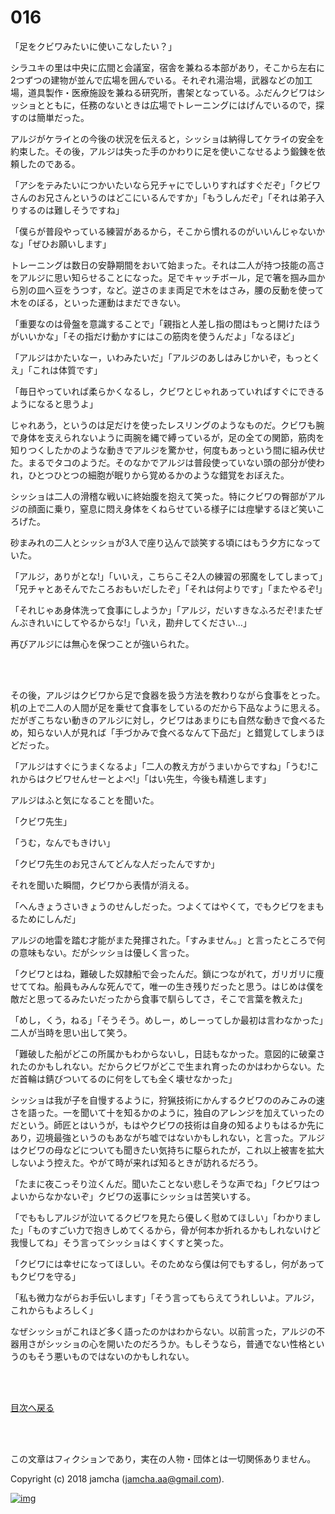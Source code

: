 # 016

「足をクビワみたいに使いこなしたい？」  

シラユキの里は中央に広間と会議室，宿舎を兼ねる本部があり，そこから左右に2つずつの建物が並んで広場を囲んでいる。それぞれ湯治場，武器などの加工場，道具製作・医療施設を兼ねる研究所，書架となっている。ふだんクビワはシッショとともに，任務のないときは広場でトレーニングにはげんでいるので，探すのは簡単だった。  

アルジがケライとの今後の状況を伝えると，シッショは納得してケライの安全を約束した。その後，アルジは失った手のかわりに足を使いこなせるよう鍛錬を依頼したのである。  

「アシをテみたいにつかいたいなら兄チャにでしいりすればすぐだぞ」「クビワさんのお兄さんというのはどこにいるんですか」「もうしんだぞ」「それは弟子入りするのは難しそうですね」  

「僕らが普段やっている練習があるから，そこから慣れるのがいいんじゃないかな」「ぜひお願いします」  

トレーニングは数日の安静期間をおいて始まった。それは二人が持つ技能の高さをアルジに思い知らせることになった。足でキャッチボール，足で箸を掴み皿から別の皿へ豆をうつす，など。逆さのまま両足で木をはさみ，腰の反動を使って木をのぼる，といった運動はまだできない。  

「重要なのは骨盤を意識することで」「親指と人差し指の間はもっと開けたほうがいいかな」「その指だけ動かすにはこの筋肉を使うんだよ」「なるほど」  

「アルジはかたいなー，いわみたいだ」「アルジのあしはみじかいぞ，もっとくえ」「これは体質です」  

「毎日やっていれば柔らかくなるし，クビワとじゃれあっていればすぐにできるようになると思うよ」  

じゃれあう，というのは足だけを使ったレスリングのようなものだ。クビワも腕で身体を支えられないように両腕を縄で縛っているが，足の全ての関節，筋肉を知りつくしたかのような動きでアルジを驚かせ，何度もあっという間に組み伏せた。まるでタコのようだ。そのなかでアルジは普段使っていない頭の部分が使われ，ひとつひとつの細胞が眠りから覚めるかのような錯覚をおぼえた。  

シッショは二人の滑稽な戦いに終始腹を抱えて笑った。特にクビワの臀部がアルジの顔面に乗り，窒息に悶え身体をくねらせている様子には痙攣するほど笑いころげた。  

砂まみれの二人とシッショが3人で座り込んで談笑する頃にはもう夕方になっていた。  

「アルジ，ありがとな!」「いいえ，こちらこそ2人の練習の邪魔をしてしまって」「兄チャとあそんでたころおもいだしたぞ」「それは何よりです」「またやるぞ!」  

「それじゃあ身体洗って食事にしようか」「アルジ，だいすきなふろだぞ!またぜんぶきれいにしてやるからな!」「いえ，勘弁してください…」  

再びアルジには無心を保つことが強いられた。  

<br>  
<br>  

その後，アルジはクビワから足で食器を扱う方法を教わりながら食事をとった。机の上で二人の人間が足を乗せて食事をしているのだから下品なように思える。だがぎこちない動きのアルジに対し，クビワはあまりにも自然な動きで食べるため，知らない人が見れば「手づかみで食べるなんて下品だ」と錯覚してしまうほどだった。  

「アルジはすぐにうまくなるよ」「二人の教え方がうまいからですね」「うむ!これからはクビワせんせーとよべ!」「はい先生，今後も精進します」  

アルジはふと気になることを聞いた。  

「クビワ先生」  

「うむ，なんでもきけい」  

「クビワ先生のお兄さんてどんな人だったんですか」  

それを聞いた瞬間，クビワから表情が消える。  

「へんきょうさいきょうのせんしだった。つよくてはやくて，でもクビワをまもるためにしんだ」  

アルジの地雷を踏む才能がまた発揮された。「すみません。」と言ったところで何の意味もない。だがシッショは優しく言った。  

「クビワとはね，難破した奴隷船で会ったんだ。鎖につながれて，ガリガリに痩せててね。船員もみんな死んでて，唯一の生き残りだったと思う。はじめは僕を敵だと思ってるみたいだったから食事で馴らしてさ，そこで言葉を教えた」  

「めし，くう，ねる」「そうそう。めしー，めしーってしか最初は言わなかった」二人が当時を思い出して笑う。  

「難破した船がどこの所属かもわからないし，日誌もなかった。意図的に破棄されたのかもしれない。だからクビワがどこで生まれ育ったのかはわからない。ただ首輪は錆びついてるのに何をしても全く壊せなかった」  

シッショは我が子を自慢するように，狩猟技術にかんするクビワののみこみの速さを語った。一を聞いて十を知るかのように，独自のアレンジを加えていったのだという。師匠とはいうが，もはやクビワの技術は自身の知るよりもはるか先にあり，辺境最強というのもあながち嘘ではないかもしれない，と言った。アルジはクビワの母などについても聞きたい気持ちに駆られたが，これ以上被害を拡大しないよう控えた。やがて時が来れば知るときが訪れるだろう。  

「たまに夜こっそり泣くんだ。聞いたことない悲しそうな声でね」「クビワはつよいからなかないぞ」クビワの返事にシッショは苦笑いする。  

「でももしアルジが泣いてるクビワを見たら優しく慰めてほしい」「わかりました」「ものすごい力で抱きしめてくるから，骨が何本か折れるかもしれないけど我慢してね」そう言ってシッショはくすくすと笑った。  

「クビワには幸せになってほしい。そのためなら僕は何でもするし，何があってもクビワを守る」  

「私も微力ながらお手伝いします」「そう言ってもらえてうれしいよ。アルジ，これからもよろしく」  

なぜシッショがこれほど多く語ったのかはわからない。以前言った，アルジの不器用さがシッショの心を開いたのだろうか。もしそうなら，普通でない性格というのもそう悪いものではないのかもしれない。  

<br>  
<br>  

[目次へ戻る](https://github.com/jamcha-aa/OblivionReports/blob/master/README.md)  

<br>  
<br>  

この文章はフィクションであり，実在の人物・団体とは一切関係ありません。  

Copyright (c) 2018 jamcha (jamcha.aa@gmail.com).  

[![img](http://i.creativecommons.org/l/by-nc-sa/4.0/88x31.png)](http://creativecommons.org/licenses/by-nc-sa/4.0/deed)